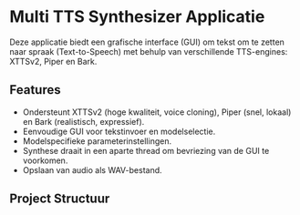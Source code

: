 # Multi TTS Synthesizer Applicatie

Deze applicatie biedt een grafische interface (GUI) om tekst om te zetten naar spraak (Text-to-Speech) met behulp van verschillende TTS-engines: XTTSv2, Piper en Bark.

## Features

*   Ondersteunt XTTSv2 (hoge kwaliteit, voice cloning), Piper (snel, lokaal) en Bark (realistisch, expressief).
*   Eenvoudige GUI voor tekstinvoer en modelselectie.
*   Modelspecifieke parameterinstellingen.
*   Synthese draait in een aparte thread om bevriezing van de GUI te voorkomen.
*   Opslaan van audio als WAV-bestand.

## Project Structuur